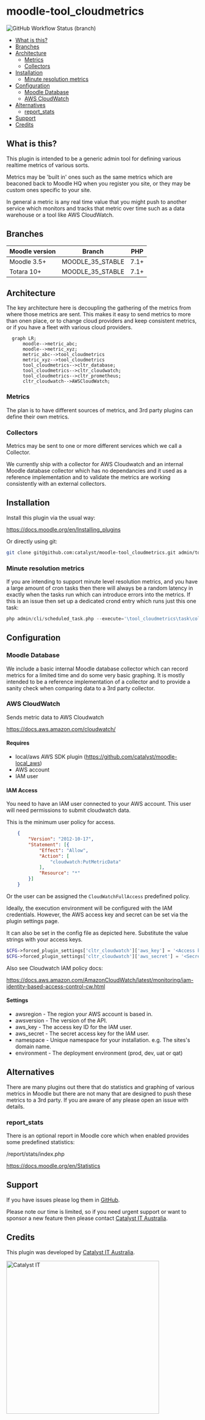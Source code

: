 # moodle-tool_cloudmetrics

![GitHub Workflow Status (branch)](https://img.shields.io/github/workflow/status/catalyst/moodle-tool_cloudmetrics/ci/MOODLE_35_STABLE)


* [What is this?](#what-is-this)
* [Branches](#branches)
* [Architecture](#architecture)
  * [Metrics](#metrics)
  * [Collectors](#collectors)
* [Installation](#installation)
  * [Minute resolution metrics](#minute-resolution-metrics)
* [Configuration](#configuration)
  * [Moodle Database](#moodle-database)
  * [AWS CloudWatch](#aws-cloudwatch)
* [Alternatives](#alternatives)
  * [report_stats](#report_stats)
* [Support](#support)
* [Credits](#credits)

## What is this?

This plugin is intended to be a generic admin tool for defining various realtime metrics of various sorts.

Metrics may be 'built in' ones such as the same metrics which are beaconed back to Moodle HQ when you register you site, or they may be custom ones specific to your site.

In general a metric is any real time value that you might push to another service which monitors and tracks that metric over time such as a data warehouse or a tool like AWS CloudWatch.

## Branches

| Moodle version    | Branch           | PHP  |
|-------------------|------------------|------|
| Moodle 3.5+       | MOODLE_35_STABLE | 7.1+ |
| Totara 10+        | MOODLE_35_STABLE | 7.1+ |

## Architecture

The key architecture here is decoupling the gathering of the metrics from where those metrics are sent. This makes it easy to send metrics to more than onen place, or to change cloud providers and keep consistent metrics, or if you have a fleet with various cloud providers.

```mermaid
  graph LR;
      moodle-->metric_abc;
      moodle-->metric_xyz;
      metric_abc-->tool_cloudmetrics
      metric_xyz-->tool_cloudmetrics
      tool_cloudmetrics-->cltr_database;
      tool_cloudmetrics-->cltr_cloudwatch;
      tool_cloudmetrics-->cltr_prometheus;
      cltr_cloudwatch-->AWSCloudWatch;
```

### Metrics

The plan is to have different sources of metrics, and 3rd party plugins can define their own metrics.


### Collectors

Metrics may be sent to one or more different services which we call a Collector.

We currently ship with a collector for AWS Cloudwatch and an internal Moodle database
collector which has no dependancies and it used as a reference implementation and
to validate the metrics are working consistently with an external collectors.


## Installation

Install this plugin via the usual way:

https://docs.moodle.org/en/Installing_plugins

Or directly using git:

```sh
git clone git@github.com:catalyst/moodle-tool_cloudmetrics.git admin/tool/cloudmetrics
```

### Minute resolution metrics 

If you are intending to support minute level resolution metrics, and you have a large
amount of cron tasks then there will always be a random latency in exactly when the tasks
run which can introduce errors into the metrics. If this is an issue then set up a
dedicated crond entry which runs just this one task:


```php
php admin/cli/scheduled_task.php --execute='\tool_cloudmetrics\task\collect_metrics_task'
```


## Configuration

### Moodle Database

We include a basic internal Moodle database collector which can record metrics for a limited time
and do some very basic graphing. It is mostly intended to be a reference implementation of a collector
and to provide a sanity check when comparing data to a 3rd party collector.


### AWS CloudWatch

Sends metric data to AWS Cloudwatch

https://docs.aws.amazon.com/cloudwatch/

#### Requires
- local/aws AWS SDK plugin (https://github.com/catalyst/moodle-local_aws)
- AWS account
- IAM user

#### IAM Access

You need to have an IAM user connected to your AWS account.
This user will need permissions to submit cloudwatch data.

This is the minimum user policy for access.

```json
    {
        "Version": "2012-10-17",
        "Statement": [{
            "Effect": "Allow",
            "Action": [
                "cloudwatch:PutMetricData"
            ],
            "Resource": "*"
        }]
    }
```

Or the user can be assigned the `CloudWatchFullAccess`
predefined policy.

Ideally, the execution environment will be configured with
the IAM credentials. However, the AWS access key and secret can be set
via the plugin settings page.

It can also be set in the config file as depicted here.
Substitute the value strings with your access keys.

```php
$CFG->forced_plugin_settings['cltr_cloudwatch']['aws_key'] = '<Access key ID>';
$CFG->forced_plugin_settings['cltr_cloudwatch']['aws_secret'] = '<Secret access key>';
```

Also see Cloudwatch IAM policy docs:

https://docs.aws.amazon.com/AmazonCloudWatch/latest/monitoring/iam-identity-based-access-control-cw.html

#### Settings

- awsregion - The region your AWS account is based in.
- awsversion - The version of the API.
- aws_key - The access key ID for the IAM user.
- aws_secret - The secret access key for the IAM user.
- namespace - Unique namespace for your installation. e.g. The sites's domain name.
- environment - The deployment environment (prod, dev, uat or qat)



## Alternatives

There are many plugins out there that do statistics and graphing of various metrics in Moodle
but there are not many that are designed to push these metrics to a 3rd party. If you are
aware of any please open an issue with details.


### report_stats

There is an optional report in Moodle core which when enabled provides some predefined statistics:

/report/stats/index.php

https://docs.moodle.org/en/Statistics

## Support

If you have issues please log them in
[GitHub](https://github.com/catalyst/moodle-auth_saml2/issues).

Please note our time is limited, so if you need urgent support or want to
sponsor a new feature then please contact
[Catalyst IT Australia](https://www.catalyst-au.net/contact-us).

## Credits

This plugin was developed by [Catalyst IT Australia](https://www.catalyst-au.net/).

<img alt="Catalyst IT" src="https://cdn.rawgit.com/CatalystIT-AU/moodle-auth_saml2/MOODLE_39_STABLE/pix/catalyst-logo.svg" width="400">

